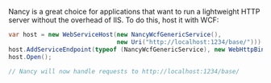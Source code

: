 Nancy is a great choice for applications that want to run a lightweight HTTP server without the overhead of IIS. To do this, host it with WCF:

```c#
var host = new WebServiceHost(new NancyWcfGenericService(),
                              new Uri("http://localhost:1234/base/")))
host.AddServiceEndpoint(typeof (NancyWcfGenericService), new WebHttpBinding(), "");
host.Open();
            
// Nancy will now handle requests to http://localhost:1234/base/
```